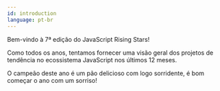 ```yaml
---
id: introduction
language: pt-br
---
```


Bem-vindo à 7ª edição do JavaScript Rising Stars!

Como todos os anos, tentamos fornecer uma visão geral dos projetos de tendência no ecossistema JavaScript nos últimos 12 meses.

O campeão deste ano é um pão delicioso com logo sorridente, é bom começar o ano com um sorriso!